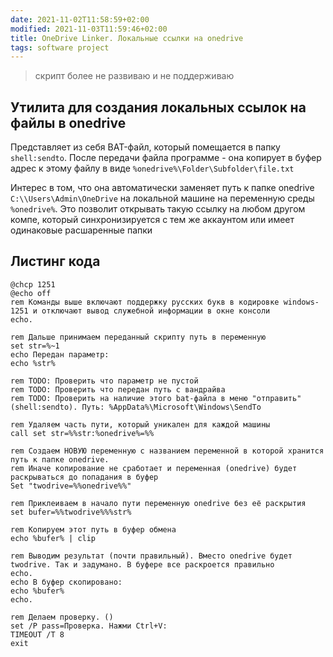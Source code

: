 ```yaml
---
date: 2021-11-02T11:58:59+02:00
modified: 2021-11-03T11:59:46+02:00
title: OneDrive Linker. Локальные ссылки на onedrive
tags: software project
---
```


>скрипт более не развиваю и не поддерживаю

## Утилита для создания локальных ссылок на файлы в onedrive

Представляет из себя BAT-файл, который помещается в папку ```shell:sendto```. После передачи файла программе - она копирует в буфер адрес к этому файлу в виде 
```%onedrive%\Folder\Subfolder\file.txt```

Интерес в том, что она автоматически заменяет путь к папке onedrive ```C:\\Users\Admin\OneDrive``` на локальной машине на переменную среды ```%onedrive%```. Это позволит открывать такую ссылку на любом другом компе, который синхронизируется с тем же аккаунтом или имеет одинаковые расшаренные папки

## Листинг кода

```
@chcp 1251
@echo off
rem Команды выше включают поддержку русских букв в кодировке windows-1251 и отключают вывод служебной информации в окне консоли
echo.

rem Дальше принимаем переданный скрипту путь в переменную
set str=%~1
echo Передан параметр: 
echo %str%

rem TODO: Проверить что параметр не пустой 
rem TODO: Проверить что передан путь с вандрайва 
rem TODO: Проверить на наличие этого bat-файла в меню "отправить" (shell:sendto). Путь: %AppData%\Microsoft\Windows\SendTo 

rem Удаляем часть пути, который уникален для каждой машины
call set str=%%str:%onedrive%=%%

rem Создаем НОВУЮ переменную с названием переменной в которой хранится путь к папке onedrive. 
rem Иначе копирование не сработает и переменная (onedrive) будет раскрываться до попадания в буфер 
Set "twodrive=%%onedrive%%"

rem Приклеиваем в начало пути переменную onedrive без её раскрытия
set bufer=%%twodrive%%%str%

rem Копируем этот путь в буфер обмена
echo %bufer% | clip

rem Выводим результат (почти правильный). Вместо onedrive будет twodrive. Так и задумано. В буфере все раскроется правильно
echo.
echo В буфер скопировано:
echo %bufer%
echo.

rem Делаем проверку. ()
set /P pass=Проверка. Нажми Ctrl+V: 
TIMEOUT /T 8
exit
```
